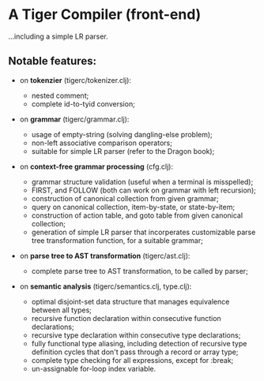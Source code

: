 # A Tiger Compiler (front-end)

...including a simple LR parser.

## Notable features:

- on **tokenzier** (tigerc/tokenizer.clj):
  - nested comment;
  - complete id-to-tyid conversion;

- on **grammar** (tigerc/grammar.clj):
  - usage of empty-string (solving dangling-else problem);
  - non-left associative comparison operators;
  - suitable for simple LR parser (refer to the Dragon book);

- on **context-free grammar processing** (cfg.clj):
  - grammar structure validation (useful when a terminal is misspelled);
  - FIRST, and FOLLOW (both can work on grammar with left recursion);
  - construction of canonical collection from given grammar;
  - query on canonical collection, item-by-state, or state-by-item;
  - construction of action table, and goto table from given canonical
    collection;
  - generation of simple LR parser that incorperates customizable parse
    tree transformation function, for a suitable grammar;

- on **parse tree to AST transformation** (tigerc/ast.clj):
  - complete parse tree to AST transformation, to be called by parser;

- on **semantic analysis** (tigerc/semantics.clj, type.clj):
  - optimal disjoint-set data structure that manages equivalence between all
    types;
  - recursive function declaration within consecutive function declarations;
  - recursive type declaration within consecutive type declarations;
  - fully functional type aliasing, including detection of recursive type
    definition cycles that don't pass through a record or array type;
  - complete type checking for all expressions, except for :break;
  - un-assignable for-loop index variable.
